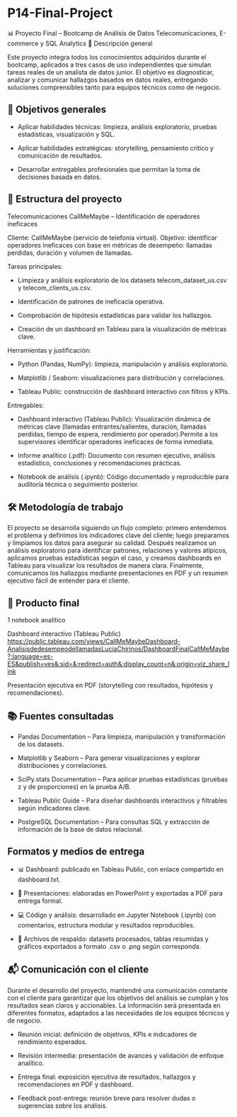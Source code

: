 # P14-Final-Project
📊 Proyecto Final – Bootcamp de Análisis de Datos
Telecomunicaciones, E-commerce y SQL Analytics
🧩 Descripción general

Este proyecto integra todos los conocimientos adquiridos durante el bootcamp, aplicados a tres casos de uso independientes que simulan tareas reales de un analista de datos junior.
El objetivo es diagnosticar, analizar y comunicar hallazgos basados en datos reales, entregando soluciones comprensibles tanto para equipos técnicos como de negocio.

## 🧠 Objetivos generales

- Aplicar habilidades técnicas: limpieza, análisis exploratorio, pruebas estadísticas, visualización y SQL.

- Aplicar habilidades estratégicas: storytelling, pensamiento crítico y comunicación de resultados.

- Desarrollar entregables profesionales que permitan la toma de decisiones basada en datos.

## 📁 Estructura del proyecto

Telecomunicaciones CallMeMaybe – Identificación de operadores ineficaces 

Cliente: CallMeMaybe (servicio de telefonía virtual).
Objetivo: identificar operadores ineficaces con base en métricas de desempeño: llamadas perdidas, duración y volumen de llamadas.

Tareas principales:

- Limpieza y análisis exploratorio de los datasets telecom_dataset_us.csv y telecom_clients_us.csv.

- Identificación de patrones de ineficacia operativa.

- Comprobación de hipótesis estadísticas para validar los hallazgos.

- Creación de un dashboard en Tableau para la visualización de métricas clave.

Herramientas y justificación:

- Python (Pandas, NumPy): limpieza, manipulación y análisis exploratorio.

- Matplotlib / Seaborn: visualizaciones para distribución y correlaciones.

- Tableau Public: construcción de dashboard interactivo con filtros y KPIs.

Entregables:

- Dashboard interactivo (Tableau Public): Visualización dinámica de métricas clave (llamadas entrantes/salientes, duración, llamadas perdidas, tiempo de espera, rendimiento por operador).Permite a los supervisores identificar operadores ineficaces de forma inmediata.

- Informe analítico (.pdf): Documento con resumen ejecutivo, análisis estadístico, conclusiones y recomendaciones prácticas.

- Notebook de análisis (.ipynb): Código documentado y reproducible para auditoría técnica o seguimiento posterior.


## 🛠️ Metodología de trabajo

El proyecto se desarrolla siguiendo un flujo completo: primero entendemos el problema y definimos los indicadores clave del cliente; luego preparamos y limpiamos los datos para asegurar su calidad. Después realizamos un análisis exploratorio para identificar patrones, relaciones y valores atípicos, aplicamos pruebas estadísticas según el caso, y creamos dashboards en Tableau para visualizar los resultados de manera clara. Finalmente, comunicamos los hallazgos mediante presentaciones en PDF y un resumen ejecutivo fácil de entender para el cliente.

## 🎯 Producto final

1 notebook analítico

Dashboard interactivo (Tableau Public)
https://public.tableau.com/views/CallMeMaybeDashboard-AnalisisdedesempeodellamadasLuciaChirinos/DashboardFinalCallMeMaybe?:language=es-ES&publish=yes&:sid=&:redirect=auth&:display_count=n&:origin=viz_share_link

Presentación ejecutiva en PDF (storytelling con resultados, hipótesis y recomendaciones).

## 📚 Fuentes consultadas

- Pandas Documentation – Para limpieza, manipulación y transformación de los datasets.

- Matplotlib y Seaborn – Para generar visualizaciones y explorar distribuciones y correlaciones.

- SciPy.stats Documentation – Para aplicar pruebas estadísticas (pruebas z y de proporciones) en la prueba A/B.

- Tableau Public Guide – Para diseñar dashboards interactivos y filtrables según indicadores clave.

- PostgreSQL Documentation – Para consultas SQL y extracción de información de la base de datos relacional.

## Formatos y medios de entrega

- 📊 Dashboard: publicado en Tableau Public, con enlace compartido en dashboard.txt.

- 📘 Presentaciones: elaboradas en PowerPoint y exportadas a PDF para entrega formal.

- 💻 Código y análisis: desarrollado en Jupyter Notebook (.ipynb) con comentarios, estructura modular y resultados reproducibles.

- 📂 Archivos de respaldo: datasets procesados, tablas resumidas y gráficos exportados a formato .csv o .png según corresponda.

## 📬 Comunicación con el cliente
Durante el desarrollo del proyecto, mantendré una comunicación constante con el cliente para garantizar que los objetivos del análisis se cumplan y los resultados sean claros y accionables. La información será presentada en diferentes formatos, adaptados a las necesidades de los equipos técnicos y de negocio.

- Reunión inicial: definición de objetivos, KPIs e indicadores de rendimiento esperados.

- Revisión intermedia: presentación de avances y validación de enfoque analítico.

- Entrega final: exposición ejecutiva de resultados, hallazgos y recomendaciones en PDF y dashboard.

- Feedback post-entrega: reunión breve para resolver dudas o sugerencias sobre los análisis.
